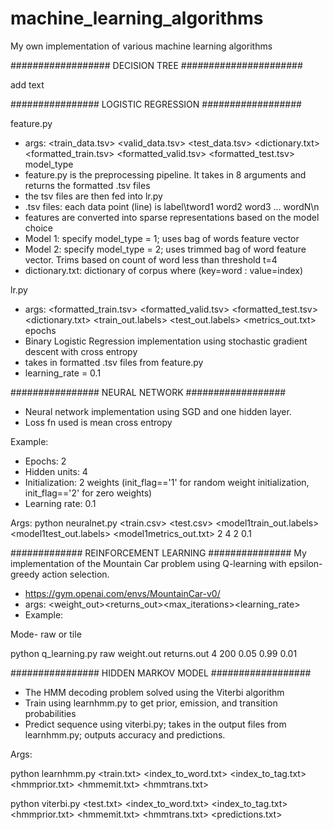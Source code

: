 # machine_learning_algorithms
My own implementation of various machine learning algorithms

################## DECISION TREE ######################

add text 





################ LOGISTIC REGRESSION ##################

feature.py
- args: <train_data.tsv> <valid_data.tsv> <test_data.tsv> <dictionary.txt> <formatted_train.tsv> <formatted_valid.tsv> <formatted_test.tsv> model_type
- feature.py is the preprocessing pipeline. It takes in 8 arguments and returns the formatted .tsv files
- the tsv files are then fed into lr.py
- .tsv files: each data point (line) is label\tword1 word2 word3 ... wordN\n
- features are converted into sparse representations based on the model choice
- Model 1: specify model_type = 1; uses bag of words feature vector
- Model 2: specify model_type = 2; uses trimmed bag of word feature vector. Trims based on count of word less than threshold t=4
- dictionary.txt: dictionary of corpus where (key=word : value=index)

lr.py
- args: <formatted_train.tsv> <formatted_valid.tsv> <formatted_test.tsv> <dictionary.txt> <train_out.labels> <test_out.labels> <metrics_out.txt> epochs
- Binary Logistic Regression implementation using stochastic gradient descent with cross entropy
- takes in formatted .tsv files from feature.py
- learning_rate = 0.1 

################ NEURAL NETWORK ##################
- Neural network implementation using SGD and one hidden layer.
- Loss fn used is mean cross entropy

Example: 
- Epochs: 2
- Hidden units: 4
- Initialization: 2 weights (init_flag=='1' for random weight initialization, init_flag=='2' for zero weights)
- Learning rate: 0.1

Args:
python neuralnet.py <train.csv> <test.csv> <model1train_out.labels> <model1test_out.labels> <model1metrics_out.txt> 2 4 2 0.1

############# REINFORCEMENT LEARNING ###############
My implementation of the Mountain Car problem using Q-learning with epsilon-greedy action selection.

- https://gym.openai.com/envs/MountainCar-v0/
- args: <mode><weight_out><returns_out><episodes><max_iterations><epsilon><gamma><learning_rate>
 - Example:
 
 Mode- raw or tile 
 
 python q_learning.py raw weight.out returns.out 4 200 0.05 0.99 0.01
 
 ################ HIDDEN MARKOV MODEL ##################
 - The HMM decoding problem solved using the Viterbi algorithm
 - Train using learnhmm.py to get prior, emission, and transition probabilities
 - Predict sequence using viterbi.py; takes in the output files from learnhmm.py; outputs accuracy and predictions. 
 
 Args:
 
 python learnhmm.py <train.txt> <index_to_word.txt> <index_to_tag.txt> <hmmprior.txt> <hmmemit.txt> <hmmtrans.txt>
 
 python viterbi.py <test.txt> <index_to_word.txt> <index_to_tag.txt> <hmmprior.txt> <hmmemit.txt> <hmmtrans.txt> <predictions.txt> <metrics>
 

